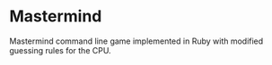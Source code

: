 # Mastermind
Mastermind command line game implemented in Ruby with modified guessing rules for the CPU.
